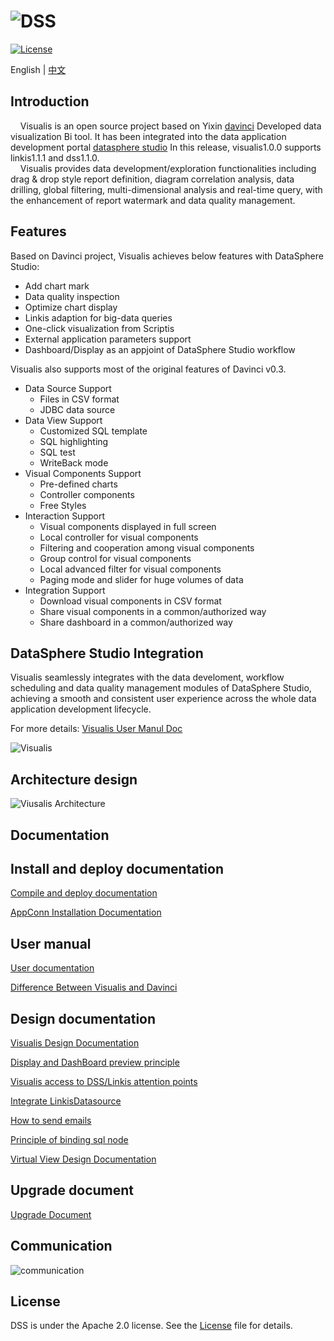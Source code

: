 ![DSS](images/visualis.png)
====

[![License](https://img.shields.io/badge/license-Apache%202-4EB1BA.svg)](https://www.apache.org/licenses/LICENSE-2.0.html)

English | [中文](README-CH.md)

## Introduction

&nbsp;&nbsp;&nbsp;&nbsp;Visualis is an open source project based on Yixin [davinci](https://github.com/edp963/davinci) Developed data visualization Bi tool. It has been integrated into the data application development portal [datasphere studio](https://github.com/WeBankFinTech/DataSphereStudio) In this release, visualis1.0.0 supports linkis1.1.1 and dss1.1.0.  
&nbsp;&nbsp;&nbsp;&nbsp;Visualis provides data development/exploration functionalities including drag & drop style report definition, diagram correlation analysis, data drilling, global filtering, multi-dimensional analysis and real-time query, with the enhancement of report watermark and data quality management.

## Features

Based on Davinci project, Visualis achieves below features with DataSphere Studio:
* Add chart mark
* Data quality inspection
* Optimize chart display
* Linkis adaption for big-data queries
* One-click visualization from Scriptis
* External application parameters support
* Dashboard/Display as an appjoint of DataSphere Studio workflow

Visualis also supports most of the original features of Davinci v0.3.
* Data Source Support
  * Files in CSV format
  * JDBC data source
* Data View Support
  * Customized SQL template
  * SQL highlighting
  * SQL test
  * WriteBack mode
* Visual Components Support
  * Pre-defined charts
  * Controller components
  * Free Styles
* Interaction Support
  * Visual components displayed in full screen
  * Local controller for visual components
  * Filtering and cooperation among visual components
  * Group control for visual components
  * Local advanced filter for visual components
  * Paging mode and slider for huge volumes of data
* Integration Support
  * Download visual components in CSV format
  * Share visual components in a common/authorized way
  * Share dashboard in a common/authorized way


## DataSphere Studio Integration
Visualis seamlessly integrates with the data develoment, workflow scheduling and data quality management modules of DataSphere Studio, achieving a smooth and consistent user experience across the whole data application development lifecycle.

For more details: [Visualis User Manul Doc](./visualis_docs/en_US/Visualis_user_manul_en.md)

![Visualis](images/visualis_workflow.gif)


## Architecture design

![Viusalis Architecture](images/architecture.png)

## Documentation

## Install and deploy documentation
[Compile and deploy documentation](visualis_docs/en_US/Visualis_deploy_doc_en.md)

[AppConn Installation Documentation](visualis_docs/en_US/Visualis_appconn_install_en.md)

## User manual
[User documentation](visualis_docs/en_US/Visualis_user_manul_en.md)

[Difference Between Visualis and Davinci](visualis_docs/en_US/Visualis_Davinci_difference_en.md)

## Design documentation
[Visualis Design Documentation](visualis_docs/en_US/Visualis_design_en.md)

[Display and DashBoard preview principle](visualis_docs/en_US/Visualis_display_dashboard_privew_en.md)

[Visualis access to DSS/Linkis attention points](visualis_docs/en_US/Visualis_dss_integration_en.md)

[Integrate LinkisDatasource](visualis_docs/en_US/Visualis_linkisdatasource_en.md)

[How to send emails](visualis_docs/en_US/Visualis_sendemail_en.md)

[Principle of binding sql node](visualis_docs/en_US/Visualis_sql_databind_en.md)

[Virtual View Design Documentation](visualis_docs/en_US/Visualis_visual_doc_en.md)

## Upgrade document
[Upgrade Document](visualis_docs/en_US/visualis_update_en.md)

## Communication

![communication](images/communication.png)

## License

DSS is under the Apache 2.0 license. See the [License](LICENSE) file for details.

